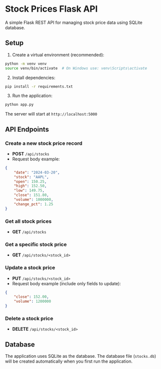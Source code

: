# Stock Prices Flask API

A simple Flask REST API for managing stock price data using SQLite database.

## Setup

1. Create a virtual environment (recommended):
```bash
python -m venv venv
source venv/bin/activate  # On Windows use: venv\Scripts\activate
```

2. Install dependencies:
```bash
pip install -r requirements.txt
```

3. Run the application:
```bash
python app.py
```

The server will start at `http://localhost:5000`

## API Endpoints

### Create a new stock price record
- **POST** `/api/stocks`
- Request body example:
```json
{
    "date": "2024-03-20",
    "stock": "AAPL",
    "open": 150.25,
    "high": 152.50,
    "low": 149.75,
    "close": 151.80,
    "volume": 1000000,
    "change_pct": 1.25
}
```

### Get all stock prices
- **GET** `/api/stocks`

### Get a specific stock price
- **GET** `/api/stocks/<stock_id>`

### Update a stock price
- **PUT** `/api/stocks/<stock_id>`
- Request body example (include only fields to update):
```json
{
    "close": 152.00,
    "volume": 1200000
}
```

### Delete a stock price
- **DELETE** `/api/stocks/<stock_id>`

## Database

The application uses SQLite as the database. The database file (`stocks.db`) will be created automatically when you first run the application. 